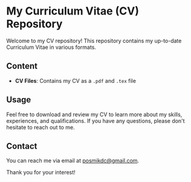 # My Curriculum Vitae (CV) Repository

Welcome to my CV repository! This repository contains my up-to-date Curriculum Vitae in various formats.

## Content

- **CV Files**: Contains my CV as a `.pdf` and `.tex` file

## Usage

Feel free to download and review my CV to learn more about my skills, experiences, and qualifications. If you have any questions, please don't hesitate to reach out to me.

## Contact

You can reach me via email at [posmikdc@gmail.com](mailto:posmikdc@gmail.com). 

Thank you for your interest!


